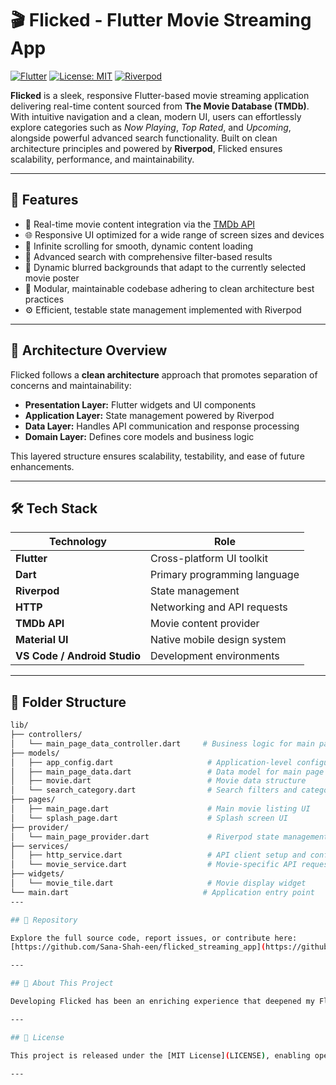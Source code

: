 # 🎬 Flicked - Flutter Movie Streaming App

[![Flutter](https://img.shields.io/badge/Flutter-v3.x-blue.svg?logo=flutter)](https://flutter.dev) [![License: MIT](https://img.shields.io/badge/License-MIT-yellow.svg)](LICENSE) [![Riverpod](https://img.shields.io/badge/Riverpod-State_Management-green.svg)](https://riverpod.dev)

**Flicked** is a sleek, responsive Flutter-based movie streaming application delivering real-time content sourced from **The Movie Database (TMDb)**. With intuitive navigation and a clean, modern UI, users can effortlessly explore categories such as *Now Playing*, *Top Rated*, and *Upcoming*, alongside powerful advanced search functionality. Built on clean architecture principles and powered by **Riverpod**, Flicked ensures scalability, performance, and maintainability.

---

## 🚀 Features

- 🎥 Real-time movie content integration via the [TMDb API](https://www.themoviedb.org/documentation/api)  
- 🌐 Responsive UI optimized for a wide range of screen sizes and devices  
- 🔁 Infinite scrolling for smooth, dynamic content loading  
- 🔎 Advanced search with comprehensive filter-based results  
- 🎨 Dynamic blurred backgrounds that adapt to the currently selected movie poster  
- 🧩 Modular, maintainable codebase adhering to clean architecture best practices  
- ⚙️ Efficient, testable state management implemented with Riverpod  

---

## 🧱 Architecture Overview

Flicked follows a **clean architecture** approach that promotes separation of concerns and maintainability:

- **Presentation Layer:** Flutter widgets and UI components  
- **Application Layer:** State management powered by Riverpod  
- **Data Layer:** Handles API communication and response processing  
- **Domain Layer:** Defines core models and business logic  

This layered structure ensures scalability, testability, and ease of future enhancements.

---

## 🛠️ Tech Stack

<p align="center">

| Technology                 | Role                                     |
|----------------------------|------------------------------------------|
| **Flutter**                | Cross-platform UI toolkit                 |
| **Dart**                   | Primary programming language              |
| **Riverpod**               | State management                          |
| **HTTP**                   | Networking and API requests               |
| **TMDb API**               | Movie content provider                    |
| **Material UI**            | Native mobile design system               |
| **VS Code / Android Studio** | Development environments               |

</p>

---

## 📁 Folder Structure

```bash
lib/
├── controllers/
│   └── main_page_data_controller.dart     # Business logic for main page
├── models/
│   ├── app_config.dart                     # Application-level configurations
│   ├── main_page_data.dart                 # Data model for main page sections
│   ├── movie.dart                          # Movie data structure
│   └── search_category.dart                # Search filters and categories
├── pages/
│   ├── main_page.dart                      # Main movie listing UI
│   └── splash_page.dart                    # Splash screen UI
├── provider/
│   └── main_page_provider.dart             # Riverpod state management setup
├── services/
│   ├── http_service.dart                   # API client setup and configuration
│   └── movie_service.dart                  # Movie-specific API request handlers
├── widgets/
│   └── movie_tile.dart                     # Movie display widget
└── main.dart                              # Application entry point
---

## 🔗 Repository

Explore the full source code, report issues, or contribute here:  
[https://github.com/Sana-Shah-een/flicked_streaming_app](https://github.com/Sana-Shah-een/flicked_streaming_app)

---

## 🙌 About This Project

Developing Flicked has been an enriching experience that deepened my Flutter proficiency, especially in applying clean architecture and leveraging Riverpod for robust state management. I am excited to continue enhancing my skills and building scalable, maintainable, and polished mobile applications.

---

## 📄 License

This project is released under the [MIT License](LICENSE), enabling open-source use with minimal restrictions.

---

